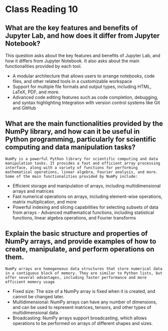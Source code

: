 # Class Reading 10 

## What are the key features and benefits of Jupyter Lab, and how does it differ from Jupyter Notebook?
   This question asks about the key features and benefits of Jupyter Lab, and how it differs from Jupyter Notebook. It also asks about the main functionalities provided by each tool.
   - A modular architecture that allows users to arrange notebooks, code files, and other related tools in a customizable workspace
   - Support for multiple file formats and output types, including HTML, LaTeX, PDF, and more.
   - Advanced code editing features such as code completion, debugging, and syntax highlighting
    Integration with version control systems like Git and GitHub
## What are the main functionalities provided by the NumPy library, and how can it be useful in Python programming, particularly for scientific computing and data manipulation tasks?
    NumPy is a powerful Python library for scientific computing and data manipulation tasks. It provides a fast and efficient array processing interface, along with a variety of functions for performing mathematical operations, linear algebra, Fourier analysis, and more. Some of the main functionalities provided by NumPy include:
   - Efficient storage and manipulation of arrays, including multidimensional arrays and matrices
   - Fast numerical operations on arrays, including element-wise operations, matrix multiplication, and more
   - Powerful indexing and slicing capabilities for selecting subsets of data from arrays
    - Advanced mathematical functions, including statistical functions, linear algebra operations, and Fourier transforms
## Explain the basic structure and properties of NumPy arrays, and provide examples of how to create, manipulate, and perform operations on them.
    NumPy arrays are homogeneous data structures that store numerical data in a contiguous block of memory. They are similar to Python lists, but offer several advantages, including faster performance and more efficient memory usage
   - Fixed size: The size of a NumPy array is fixed when it is created, and cannot be changed later.
   - Multidimensional: NumPy arrays can have any number of dimensions, and can be used to represent matrices, tensors, and other types of multidimensional data.
   - Broadcasting: NumPy arrays support broadcasting, which allows operations to be performed on arrays of different shapes and sizes.